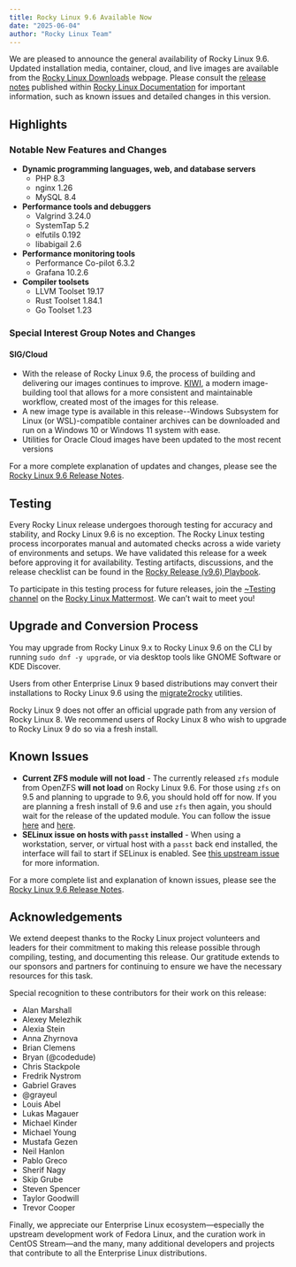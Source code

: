 ```yaml
---
title: Rocky Linux 9.6 Available Now
date: "2025-06-04"
author: "Rocky Linux Team"
---
```


We are pleased to announce the general availability of Rocky Linux 9.6. Updated installation media, container, cloud, and live images are available from the [Rocky Linux Downloads](https://rockylinux.org/download) webpage. Please consult the [release notes](https://docs.rockylinux.org/release_notes/9_6/) published within [Rocky Linux Documentation](https://docs.rockylinux.org/) for important information, such as known issues and detailed changes in this version.

## Highlights

### Notable New Features and Changes

- **Dynamic programming languages, web, and database servers**
  - PHP 8.3
  - nginx 1.26 
  - MySQL 8.4
- **Performance tools and debuggers**
  - Valgrind 3.24.0
  - SystemTap 5.2
  - elfutils 0.192
  - libabigail 2.6
- **Performance monitoring tools**
  - Performance Co-pilot 6.3.2
  - Grafana 10.2.6
- **Compiler toolsets**
  - LLVM Toolset 19.17
  - Rust Toolset 1.84.1
  - Go Toolset 1.23

### Special Interest Group Notes and Changes

#### SIG/Cloud
- With the release of Rocky Linux 9.6, the process of building and delivering our images continues to improve. [KIWI](https://github.com/OSInside/kiwi/), a modern image-building tool that allows for a more consistent and maintainable workflow, created most of the images for this release.
- A new image type is available in this release--Windows Subsystem for Linux (or WSL)-compatible container archives can be downloaded and run on a Windows 10 or Windows 11 system with ease.
- Utilities for Oracle Cloud images have been updated to the most recent versions

For a more complete explanation of updates and changes, please see the [Rocky Linux 9.6 Release Notes](https://docs.rockylinux.org/release_notes/9_6/).

## Testing

Every Rocky Linux release undergoes thorough testing for accuracy and stability, and Rocky Linux 9.6 is no exception. The Rocky Linux testing process incorporates manual and automated checks across a wide variety of environments and setups. We have validated this release for a week before approving it for availability. Testing artifacts, discussions, and the release checklist can be found in the [Rocky Release (v9.6) Playbook](https://chat.rockylinux.org/playbooks/runs/gquiu1j3gidqpph68jifnmffcc).

To participate in this testing process for future releases, join the [~Testing channel](https://chat.rockylinux.org/rocky-linux/channels/testing) on the [Rocky Linux Mattermost](https://chat.rockylinux.org/). We can’t wait to meet you!

## Upgrade and Conversion Process

You may upgrade from Rocky Linux 9.x to Rocky Linux 9.6 on the CLI by running `sudo dnf -y upgrade`, or via desktop tools like GNOME Software or KDE Discover.

Users from other Enterprise Linux 9 based distributions may convert their installations to Rocky Linux 9.6 using the [migrate2rocky](https://docs.rockylinux.org/guides/migrate2rocky/) utilities.

Rocky Linux 9 does not offer an official upgrade path from any version of Rocky Linux 8. We recommend users of Rocky Linux 8 who wish to upgrade to Rocky Linux 9 do so via a fresh install.

## Known Issues

- **Current ZFS module will not load** - The currently released `zfs` module from OpenZFS **will not load** on Rocky Linux 9.6. For those using `zfs` on 9.5 and planning to upgrade to 9.6, you should hold off for now. If you are planning a fresh install of 9.6 and use `zfs` then again, you should wait for the release of the updated module. You can follow the issue [here](https://github.com/openzfs/zfs/issues/17332) and [here](https://github.com/openzfs/zfs/issues/17364).
- **SELinux issue on hosts with `passt` installed** - When using a workstation, server, or virtual host with a `passt` back end installed, the interface will fail to start if SELinux is enabled. See [this upstream issue](https://issues.redhat.com/browse/RHEL-80407) for more information.

For a more complete list and explanation of known issues, please see the [Rocky Linux 9.6 Release Notes](https://docs.rockylinux.org/release_notes/9_6/).

## Acknowledgements

We extend deepest thanks to the Rocky Linux project volunteers and leaders for their commitment to making this release possible through compiling, testing, and documenting this release. Our gratitude extends to our sponsors and partners for continuing to ensure we have the necessary resources for this task.

Special recognition to these contributors for their work on this release:

- Alan Marshall
- Alexey Melezhik
- Alexia Stein
- Anna Zhyrnova
- Brian Clemens
- Bryan (@codedude)
- Chris Stackpole
- Fredrik Nystrom
- Gabriel Graves
- @grayeul
- Louis Abel
- Lukas Magauer
- Michael Kinder
- Michael Young
- Mustafa Gezen
- Neil Hanlon
- Pablo Greco
- Sherif Nagy
- Skip Grube
- Steven Spencer
- Taylor Goodwill
- Trevor Cooper

Finally, we appreciate our Enterprise Linux ecosystem—especially the upstream development work of Fedora Linux, and the curation work in CentOS Stream—and the many, many additional developers and projects that contribute to all the Enterprise Linux distributions.
